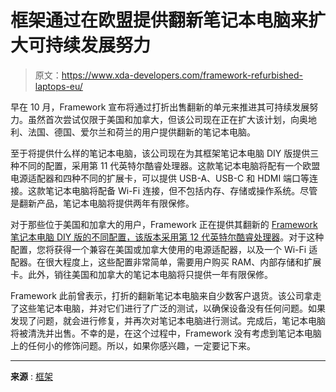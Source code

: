 # 框架通过在欧盟提供翻新笔记本电脑来扩大可持续发展努力

> 原文：<https://www.xda-developers.com/framework-refurbished-laptops-eu/>

早在 10 月，Framework 宣布将通过打折出售翻新的单元来推进其可持续发展努力。虽然首次尝试仅限于美国和加拿大，但该公司现在正在扩大该计划，向奥地利、法国、德国、爱尔兰和荷兰的用户提供翻新的笔记本电脑。

至于将提供什么样的笔记本电脑，该公司现在为其框架笔记本电脑 DIY 版提供三种不同的配置，采用第 11 代英特尔酷睿处理器。这款笔记本电脑将配有一个欧盟电源适配器和四种不同的扩展卡，可以提供 USB-A、USB-C 和 HDMI 端口等连接。这款笔记本电脑将配备 Wi-Fi 连接，但不包括内存、存储或操作系统。尽管是翻新产品，笔记本电脑将提供两年有限保修。

对于那些位于美国和加拿大的用户，Framework 正在提供其翻新的 [Framework 笔记本电脑 DIY 版的不同配置，该版本采用第 12 代英特尔酷睿处理器](https://www.xda-developers.com/framework-modular-laptop-12th-gen-upgrade/)。对于这种配置，您将获得一个兼容在美国或加拿大使用的电源适配器，以及一个 Wi-Fi 适配器。在很大程度上，这些配置非常简单，需要用户购买 RAM、内部存储和扩展卡。此外，销往美国和加拿大的笔记本电脑将只提供一年有限保修。

Framework 此前曾表示，打折的翻新笔记本电脑来自少数客户退货。该公司拿走了这些笔记本电脑，并对它们进行了广泛的测试，以确保设备没有任何问题。如果发现了问题，就会进行修复，并再次对笔记本电脑进行测试。完成后，笔记本电脑将被清洗并出售。不幸的是，在这个过程中，Framework 没有考虑到笔记本电脑上的任何小的修饰问题。所以，如果你感兴趣，一定要记下来。

* * *

**来源** : [框架](https://frame.work/blog/expanding-the-framework-refurbished-program)